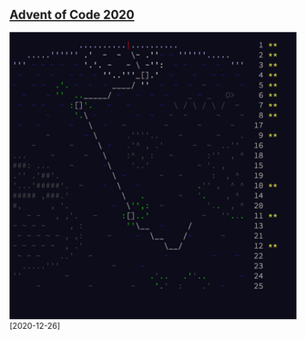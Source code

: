 ## [Advent of Code 2020](https://adventofcode.com/)




![my result: ](https://github.com/subZiro/adventofcode_2020/blob/main/result.png)
[2020-12-26]
